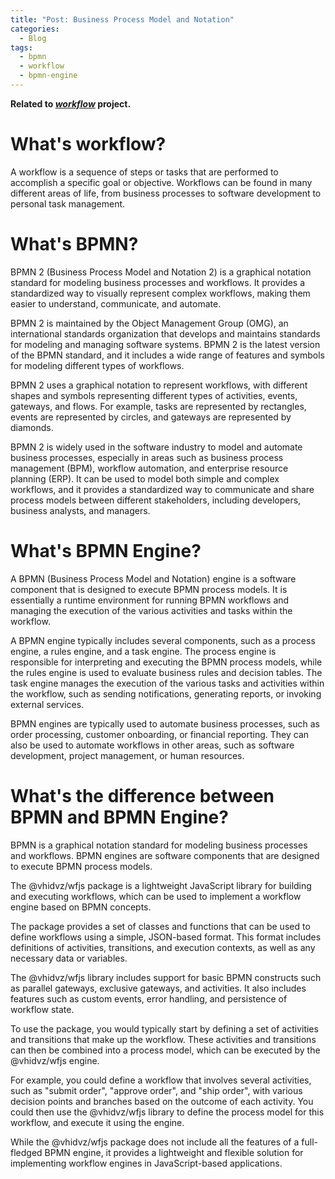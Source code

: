 ```yaml
---
title: "Post: Business Process Model and Notation"
categories:
  - Blog
tags:
  - bpmn
  - workflow
  - bpmn-engine
---
```


__Related to [*workflow*](https://vhidvz.github.io/projects/project-workflow/) project.__

# What's workflow?

A workflow is a sequence of steps or tasks that are performed to accomplish a specific goal or objective. Workflows can be found in many different areas of life, from business processes to software development to personal task management.

# What's BPMN?

BPMN 2 (Business Process Model and Notation 2) is a graphical notation standard for modeling business processes and workflows. It provides a standardized way to visually represent complex workflows, making them easier to understand, communicate, and automate.

BPMN 2 is maintained by the Object Management Group (OMG), an international standards organization that develops and maintains standards for modeling and managing software systems. BPMN 2 is the latest version of the BPMN standard, and it includes a wide range of features and symbols for modeling different types of workflows.

BPMN 2 uses a graphical notation to represent workflows, with different shapes and symbols representing different types of activities, events, gateways, and flows. For example, tasks are represented by rectangles, events are represented by circles, and gateways are represented by diamonds.

BPMN 2 is widely used in the software industry to model and automate business processes, especially in areas such as business process management (BPM), workflow automation, and enterprise resource planning (ERP). It can be used to model both simple and complex workflows, and it provides a standardized way to communicate and share process models between different stakeholders, including developers, business analysts, and managers.

# What's BPMN Engine?

A BPMN (Business Process Model and Notation) engine is a software component that is designed to execute BPMN process models. It is essentially a runtime environment for running BPMN workflows and managing the execution of the various activities and tasks within the workflow.

A BPMN engine typically includes several components, such as a process engine, a rules engine, and a task engine. The process engine is responsible for interpreting and executing the BPMN process models, while the rules engine is used to evaluate business rules and decision tables. The task engine manages the execution of the various tasks and activities within the workflow, such as sending notifications, generating reports, or invoking external services.

BPMN engines are typically used to automate business processes, such as order processing, customer onboarding, or financial reporting. They can also be used to automate workflows in other areas, such as software development, project management, or human resources.

# What's the difference between BPMN and BPMN Engine?

BPMN is a graphical notation standard for modeling business processes and workflows. BPMN engines are software components that are designed to execute BPMN process models.

The @vhidvz/wfjs package is a lightweight JavaScript library for building and executing workflows, which can be used to implement a workflow engine based on BPMN concepts.

The package provides a set of classes and functions that can be used to define workflows using a simple, JSON-based format. This format includes definitions of activities, transitions, and execution contexts, as well as any necessary data or variables.

The @vhidvz/wfjs library includes support for basic BPMN constructs such as parallel gateways, exclusive gateways, and activities. It also includes features such as custom events, error handling, and persistence of workflow state.

To use the package, you would typically start by defining a set of activities and transitions that make up the workflow. These activities and transitions can then be combined into a process model, which can be executed by the @vhidvz/wfjs engine.

For example, you could define a workflow that involves several activities, such as "submit order", "approve order", and "ship order", with various decision points and branches based on the outcome of each activity. You could then use the @vhidvz/wfjs library to define the process model for this workflow, and execute it using the engine.

While the @vhidvz/wfjs package does not include all the features of a full-fledged BPMN engine, it provides a lightweight and flexible solution for implementing workflow engines in JavaScript-based applications.
